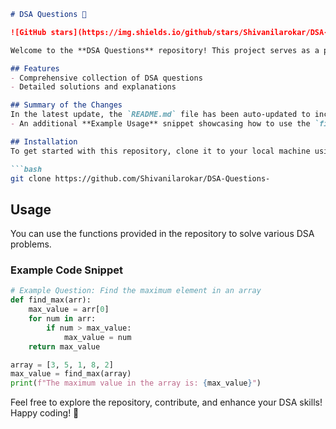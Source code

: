 ```markdown
# DSA Questions 🚀

![GitHub stars](https://img.shields.io/github/stars/Shivanilarokar/DSA-Questions-?style=social) ![Forks](https://img.shields.io/github/forks/Shivanilarokar/DSA-Questions-?style=social)

Welcome to the **DSA Questions** repository! This project serves as a platform for developers and learners to practice and enhance their skills in Data Structures and Algorithms (DSA). This repository is designed to help you improve your understanding of various data structures and algorithms through a collection of questions and solutions.

## Features
- Comprehensive collection of DSA questions
- Detailed solutions and explanations

## Summary of the Changes
In the latest update, the `README.md` file has been auto-updated to include:
- An additional **Example Usage** snippet showcasing how to use the `find_max` function effectively.

## Installation
To get started with this repository, clone it to your local machine using:

```bash
git clone https://github.com/Shivanilarokar/DSA-Questions-
```

## Usage
You can use the functions provided in the repository to solve various DSA problems.

### Example Code Snippet
```python
# Example Question: Find the maximum element in an array
def find_max(arr):
    max_value = arr[0]
    for num in arr:
        if num > max_value:
            max_value = num
    return max_value

array = [3, 5, 1, 8, 2]
max_value = find_max(array)
print(f"The maximum value in the array is: {max_value}")
```

Feel free to explore the repository, contribute, and enhance your DSA skills! Happy coding! 🎉
```